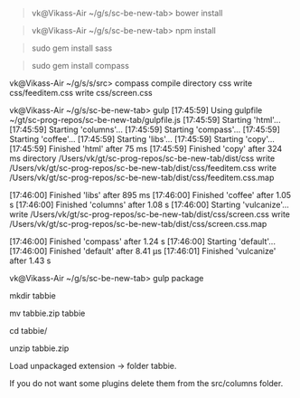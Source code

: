 >vk@Vikass-Air ~/g/s/sc-be-new-tab> bower install

>vk@Vikass-Air ~/g/s/sc-be-new-tab> npm install

>sudo gem install sass

>sudo gem install compass

vk@Vikass-Air ~/g/s/s/src> compass compile
directory css
    write css/feeditem.css
    write css/screen.css

vk@Vikass-Air ~/g/s/sc-be-new-tab> gulp
[17:45:59] Using gulpfile ~/gt/sc-prog-repos/sc-be-new-tab/gulpfile.js
[17:45:59] Starting 'html'...
[17:45:59] Starting 'columns'...
[17:45:59] Starting 'compass'...
[17:45:59] Starting 'coffee'...
[17:45:59] Starting 'libs'...
[17:45:59] Starting 'copy'...
[17:45:59] Finished 'html' after 75 ms
[17:45:59] Finished 'copy' after 324 ms
directory /Users/vk/gt/sc-prog-repos/sc-be-new-tab/dist/css
    write /Users/vk/gt/sc-prog-repos/sc-be-new-tab/dist/css/feeditem.css
    write /Users/vk/gt/sc-prog-repos/sc-be-new-tab/dist/css/feeditem.css.map

[17:46:00] Finished 'libs' after 895 ms
[17:46:00] Finished 'coffee' after 1.05 s
[17:46:00] Finished 'columns' after 1.08 s
[17:46:00] Starting 'vulcanize'...
    write /Users/vk/gt/sc-prog-repos/sc-be-new-tab/dist/css/screen.css
    write /Users/vk/gt/sc-prog-repos/sc-be-new-tab/dist/css/screen.css.map

[17:46:00] Finished 'compass' after 1.24 s
[17:46:00] Starting 'default'...
[17:46:00] Finished 'default' after 8.41 μs
[17:46:01] Finished 'vulcanize' after 1.43 s

vk@Vikass-Air ~/g/s/sc-be-new-tab> gulp package

mkdir tabbie

mv tabbie.zip tabbie

cd tabbie/

unzip tabbie.zip 

Load unpackaged extension -> folder tabbie.

If you do not want some plugins delete them from the src/columns folder.
